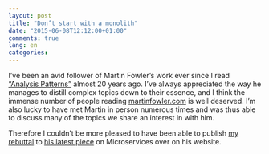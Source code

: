 ```yaml
---
layout: post
title: "Don’t start with a monolith"
date: "2015-06-08T12:12:00+01:00"
comments: true
lang: en
categories: 
---
```


I’ve been an avid follower of Martin Fowler’s work ever since I read
[“Analysis Patterns”](https://books.google.de/books/about/Analysis_Patterns.html?id=4V8pZmpwmBYC&redir_esc=y) almost 20 years ago. I’ve always appreciated the
way he manages to distill complex topics down to their essence, and I
think the immense number of people reading [martinfowler.com](http://martinfowler.com) is well
deserved. I’m also lucky to have met Martin in person numerous times and was
thus able to discuss many of the topics we share an interest in with
him. 

Therefore I couldn’t be more pleased to have been able to publish
[my rebuttal](http://martinfowler.com/articles/dont-start-monolith.html) to [his latest piece](http://martinfowler.com/bliki/MonolithFirst.html) on Microservices over on his website.
